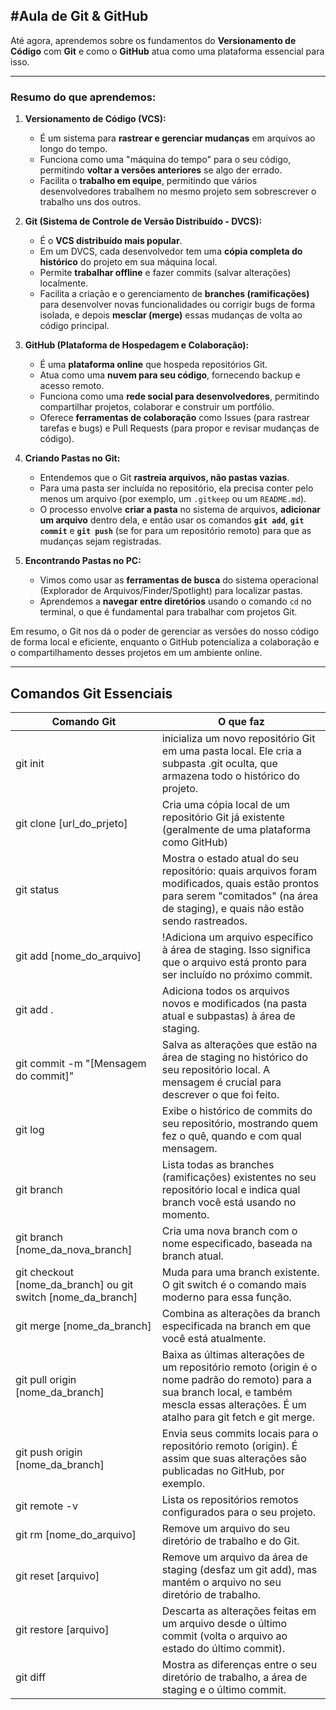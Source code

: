 
#Aula de Git & GitHub
---

Até agora, aprendemos sobre os fundamentos do **Versionamento de Código** com **Git** e como o **GitHub** atua como uma plataforma essencial para isso.

---

### Resumo do que aprendemos:

1.  **Versionamento de Código (VCS):**
    * É um sistema para **rastrear e gerenciar mudanças** em arquivos ao longo do tempo.
    * Funciona como uma "máquina do tempo" para o seu código, permitindo **voltar a versões anteriores** se algo der errado.
    * Facilita o **trabalho em equipe**, permitindo que vários desenvolvedores trabalhem no mesmo projeto sem sobrescrever o trabalho uns dos outros.

2.  **Git (Sistema de Controle de Versão Distribuído - DVCS):**
    * É o **VCS distribuído mais popular**.
    * Em um DVCS, cada desenvolvedor tem uma **cópia completa do histórico** do projeto em sua máquina local.
    * Permite **trabalhar offline** e fazer commits (salvar alterações) localmente.
    * Facilita a criação e o gerenciamento de **branches (ramificações)** para desenvolver novas funcionalidades ou corrigir bugs de forma isolada, e depois **mesclar (merge)** essas mudanças de volta ao código principal.

3.  **GitHub (Plataforma de Hospedagem e Colaboração):**
    * É uma **plataforma online** que hospeda repositórios Git.
    * Atua como uma **nuvem para seu código**, fornecendo backup e acesso remoto.
    * Funciona como uma **rede social para desenvolvedores**, permitindo compartilhar projetos, colaborar e construir um portfólio.
    * Oferece **ferramentas de colaboração** como Issues (para rastrear tarefas e bugs) e Pull Requests (para propor e revisar mudanças de código).

4.  **Criando Pastas no Git:**
    * Entendemos que o Git **rastreia arquivos, não pastas vazias**.
    * Para uma pasta ser incluída no repositório, ela precisa conter pelo menos um arquivo (por exemplo, um `.gitkeep` ou um `README.md`).
    * O processo envolve **criar a pasta** no sistema de arquivos, **adicionar um arquivo** dentro dela, e então usar os comandos **`git add`**, **`git commit`** e **`git push`** (se for para um repositório remoto) para que as mudanças sejam registradas.

5.  **Encontrando Pastas no PC:**
    * Vimos como usar as **ferramentas de busca** do sistema operacional (Explorador de Arquivos/Finder/Spotlight) para localizar pastas.
    * Aprendemos a **navegar entre diretórios** usando o comando `cd` no terminal, o que é fundamental para trabalhar com projetos Git.

Em resumo, o Git nos dá o poder de gerenciar as versões do nosso código de forma local e eficiente, enquanto o GitHub potencializa a colaboração e o compartilhamento desses projetos em um ambiente online.

---


## Comandos Git Essenciais

| Comando Git            | O que faz                                              |
| ----------------- | ---------------------------------------------------------------- |
| git init      | inicializa um novo repositório Git em uma pasta local. Ele cria a subpasta .git oculta, que armazena todo o histórico do projeto. |
| git clone [url_do_prjeto]   | 	Cria uma cópia local de um repositório Git já existente (geralmente de uma plataforma como GitHub)|
| git status      | Mostra o estado atual do seu repositório: quais arquivos foram modificados, quais estão prontos para serem "comitados" (na área de staging), e quais não estão sendo rastreados.|
| git add [nome_do_arquivo]     | !Adiciona um arquivo específico à área de staging. Isso significa que o arquivo está pronto para ser incluído no próximo commit. |
| git add . |Adiciona todos os arquivos novos e modificados (na pasta atual e subpastas) à área de staging. |
|git commit -m "[Mensagem do commit]" |Salva as alterações que estão na área de staging no histórico do seu repositório local. A mensagem é crucial para descrever o que foi feito. |
|git log |Exibe o histórico de commits do seu repositório, mostrando quem fez o quê, quando e com qual mensagem. |
|git branch |Lista todas as branches (ramificações) existentes no seu repositório local e indica qual branch você está usando no momento. |
|git branch [nome_da_nova_branch] |Cria uma nova branch com o nome especificado, baseada na branch atual.|
|git checkout [nome_da_branch] ou git switch [nome_da_branch] |Muda para uma branch existente. O git switch é o comando mais moderno para essa função.|
|git merge [nome_da_branch] | Combina as alterações da branch especificada na branch em que você está atualmente.|
|git pull origin [nome_da_branch] |Baixa as últimas alterações de um repositório remoto (origin é o nome padrão do remoto) para a sua branch local, e também mescla essas alterações. É um atalho para git fetch e git merge.|
|git push origin [nome_da_branch] | Envia seus commits locais para o repositório remoto (origin). É assim que suas alterações são publicadas no GitHub, por exemplo. |
|git remote -v |Lista os repositórios remotos configurados para o seu projeto.|
|git rm [nome_do_arquivo] | Remove um arquivo do seu diretório de trabalho e do Git.|
|git reset [arquivo] | Remove um arquivo da área de staging (desfaz um git add), mas mantém o arquivo no seu diretório de trabalho. |
|git restore [arquivo] | Descarta as alterações feitas em um arquivo desde o último commit (volta o arquivo ao estado do último commit). |
|git diff | Mostra as diferenças entre o seu diretório de trabalho, a área de staging e o último commit. |